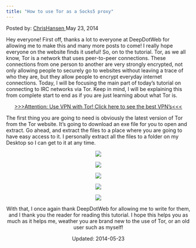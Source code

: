 ```yaml
---
title: "How to use Tor as a Socks5 proxy"
---
```


Posted by: <a href="/author/chrishansen/" title="">ChrisHansen </a></span>
<span>May 23, 2014</span>

<p>Hey everyone! First off, thanks a lot to everyone at DeepDotWeb for allowing me to make this and many more posts to come! I really hope everyone on the website finds it useful! So, on to the tutorial. Tor, as we all know, Tor is a network that uses peer-to-peer connections. These connections from one person to another are very strongly encrypted, not only allowing people to securely go to websites without leaving a trace of who they are, but they allow people to encrypt everyday internet connections. Today, I will be focusing the main part of today’s tutorial on connecting to IRC networks via Tor. Keep in mind, I will be explaining this from complete start to end as if you are just learning about what Tor is.</p>
<p style="text-align: center;"><a href="/vpn-comparison-chart/">&gt;&gt;&gt;Attention: Use VPN with Tor! Click here to see the best VPN’s&lt;&lt;&lt;</a></p>
<p>The first thing you are going to need is obviously the latest version of Tor from the Tor website. It’s going to download an exe file for you to open and extract. Go ahead, and extract the files to a place where you are going to have easy access to it. I personally extract all the files to a folder on my Desktop so I can get to it at any time.</p>
<p><center>

<img src="/imgs/2014/05/1.png"/>
<p><center>

<img src="/imgs/2014/05/2.png"/>
<p><center>

<img src="/imgs/2014/05/3.png"/>
<p><center>

<img src="/imgs/2014/05/4.png"/>
<p><center>

<img src="/imgs/2014/05/5.png"/>
<p>With that, I once again thank DeepDotWeb for allowing me to write for them, and I thank you the reader for reading this tutorial. I hope this helps you as much as it helps me, weather you are brand new to the use of Tor, or an old user such as myself!</p>

Updated: 2014-05-23
    
